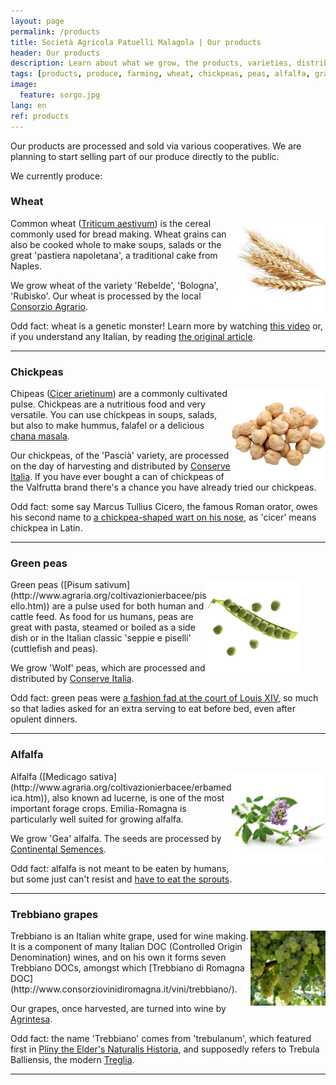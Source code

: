 ```yaml
---
layout: page
permalink: /products
title: Società Agricola Patuelli Malagola | Our products
header: Our products
description: Learn about what we grow, the products, varieties, distribution and interesting facts.
tags: [products, produce, farming, wheat, chickpeas, peas, alfalfa, grapes, trebbiano, vineyard, Ravenna, Emilia-Romagna]
image:
  feature: sorgo.jpg
lang: en
ref: products
---
```


Our products are processed and sold via various cooperatives. We are planning to start selling part of our produce directly to the public.

We currently produce:

### Wheat    

<img src="/images/wheat.png" alt="Grano" style="width:150px;height:150px;" align="right">


Common wheat ([Triticum aestivum](http://www.agraria.org/coltivazionierbacee/granotenero.htm)) is the cereal commonly used for bread making. Wheat grains can also be cooked whole to make soups, salads or the great 'pastiera napoletana', a traditional cake from Naples. 

We grow wheat of the variety 'Rebelde', 'Bologna', 'Rubisko'. Our wheat is processed by the local [Consorzio Agrario](https://www.consorzioagrarioravenna.it/).  

Odd fact: wheat is a genetic monster! Learn more by watching [this video](https://youtu.be/BXF11C_B-HM) or, if you understand any Italian, by reading [the original article](http://bressanini-lescienze.blogautore.espresso.repubblica.it/2016/03/24/quel-mostro-genetico-chiamato-frumento/).  

---

### Chickpeas    
<img src="/images/chickpeas.png" alt="Ceci" style="width:150px;height:150px;" align="right">    

Chipeas ([Cicer arietinum](http://www.agraria.org/coltivazionierbacee/cece.htm)) are a commonly cultivated pulse. Chickpeas are a nutritious food and very versatile. You can use chickpeas in soups, salads, but also to make hummus, falafel or a delicious [chana masala](https://www.theguardian.com/lifeandstyle/2015/sep/24/how-to-make-the-perfect-chana-masala).  

Our chickpeas, of the 'Pascià' variety, are processed on the day of harvesting and distributed by [Conserve Italia](https://www.conserveitalia.it/). If you have ever bought a can of chickpeas of the Valfrutta brand there's a chance you have already tried our chickpeas.      

Odd fact: some say Marcus Tullius Cicero, the famous Roman orator, owes his second name to [a chickpea-shaped wart on his nose](https://www.etimo.it/?term=cicerone), as 'cicer' means chickpea in Latin.

---

### Green peas    
<figure>
	<img src="/images/peas.png" alt="Piselli" style="width:150px;height:150px;" align="right">
</figure>  
Green peas ([Pisum sativum](http://www.agraria.org/coltivazionierbacee/pisello.htm)) are a pulse used for both human and cattle feed. As food for us humans, peas are great with pasta, steamed or boiled as a side dish or in the Italian classic 'seppie e piselli' (cuttlefish and peas). 
  
We grow 'Wolf' peas, which are processed and distributed by [Conserve Italia](https://www.conserveitalia.it/).  

Odd fact: green peas were [a fashion fad at the court of Louis XIV](https://www.laterza.it/index.php?option=com_laterza&Itemid=97&task=schedalibro&isbn=9788842091011), so much so that ladies asked for an extra serving to eat before bed, even after opulent dinners.  

---   
    
### Alfalfa    
<img src="/images/alfalfa.png" alt="Erba medica" style="width:150px;height:150px;" align="right">   
Alfalfa ([Medicago sativa](http://www.agraria.org/coltivazionierbacee/erbamedica.htm)), also known ad lucerne, is one of the most important forage crops. Emilia-Romagna is particularly well suited for growing alfalfa. 

We grow 'Gea' alfalfa. The seeds are processed by [Continental Semences](http://www.continentalsemences.com/).

Odd fact: alfalfa is not meant to be eaten by humans, but some just can't resist and [have to eat the sprouts](https://alivebynature.com/the-right-way-to-eat-alfalfa-sprouts/).
  
---   

### Trebbiano grapes
<img src="/images/trebbiano.jpg" alt="Trebbiano" style="width:120px;height:120px;" align="right">  
Trebbiano is an Italian white grape, used for wine making. It is a component of many Italian DOC (Controlled Origin Denomination) wines, and on his own it forms seven Trebbiano DOCs, amongst which [Trebbiano di Romagna DOC](http://www.consorziovinidiromagna.it/vini/trebbiano/).

Our grapes, once harvested, are turned into wine by [Agrintesa](http://www.agrintesa.it/).   

Odd fact: the name 'Trebbiano' comes from 'trebulanum', which featured first in [Pliny the Elder's Naturalis Historia](https://la.wikisource.org/wiki/Naturalis_Historia/Liber_XIV), and supposedly refers to Trebula Balliensis, the modern [Treglia](https://goo.gl/maps/QLaEGcHLUHx).  
   
---    

